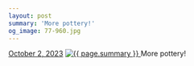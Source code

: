 ```yaml
---
layout: post
summary: 'More pottery!'
og_image: 77-960.jpg
---
```


<p>
  <time>
    <a href="/77">October 2, 2023</a>
  </time>
  <a href="/77">
    <img src="{{ site.assets_url }}/77-480.jpg" srcset="{{ site.assets_url }}/77-240.jpg 240w, {{ site.assets_url }}/77-480.jpg 480w, {{ site.assets_url }}/77-720.jpg 720w, {{ site.assets_url }}/77-960.jpg 960w" sizes="(min-width: 700px) 50vw, calc(100vw - 2rem)" alt="{{ page.summary }}" />
  </a>
  <span>More pottery!</span>
</p>
